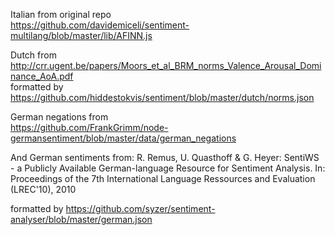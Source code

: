 Italian from original repo  
https://github.com/davidemiceli/sentiment-multilang/blob/master/lib/AFINN.js

Dutch from   http://crr.ugent.be/papers/Moors_et_al_BRM_norms_Valence_Arousal_Dominance_AoA.pdf  
formatted by    https://github.com/hiddestokvis/sentiment/blob/master/dutch/norms.json

German negations from  
https://github.com/FrankGrimm/node-germansentiment/blob/master/data/german_negations

And German sentiments from: R. Remus, U. Quasthoff & G. Heyer: SentiWS - a Publicly Available German-language Resource for Sentiment Analysis. In: Proceedings of the 7th International Language Ressources and Evaluation (LREC'10), 2010

formatted by  https://github.com/syzer/sentiment-analyser/blob/master/german.json
